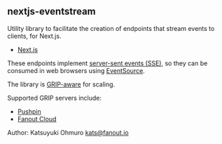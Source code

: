 ## nextjs-eventstream

Utility library to facilitate the creation of endpoints that stream events to clients, for Next.js.

* [Next.js](https://nextjs.org/)

These endpoints implement [server-sent events (SSE)](https://en.wikipedia.org/wiki/Server-sent_events),
so they can be consumed in web browsers using [EventSource](https://developer.mozilla.org/en-US/docs/Web/API/EventSource).

The library is [GRIP-aware](http://pushpin.org/docs/protocols/grip/) for scaling.

Supported GRIP servers include:

* [Pushpin](http://pushpin.org/)
* [Fanout Cloud](https://fanout.io/cloud/)

Author: Katsuyuki Ohmuro <kats@fanout.io>
